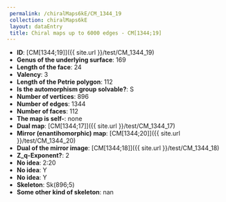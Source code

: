 ```yaml
--- 
 permalink: /chiralMaps6kE/CM_1344_19 
 collection: chiralMaps6kE
 layout: dataEntry
 title: Chiral maps up to 6000 edges - CM[1344;19]
---
```


- **ID**: [CM[1344;19]]({{ site.url }}/test/CM_1344_19)
- **Genus of the underlying surface**: 169
- **Length of the face**: 24
- **Valency**: 3
- **Length of the Petrie polygon**: 112
- **Is the automorphism group solvable?**: S
- **Number of vertices**: 896
- **Number of edges**: 1344
- **Number of faces**: 112
- **The map is self-**: none
- **Dual map**: [CM[1344;17]]({{ site.url }}/test/CM_1344_17)
- **Mirror (enantihomorphic) map**: [CM[1344;20]]({{ site.url }}/test/CM_1344_20)
- **Dual of the mirror image**: [CM[1344;18]]({{ site.url }}/test/CM_1344_18)
- **Z_q-Exponent?**: 2
- **No idea**:  2:20
- **No idea**: Y
- **No idea**: Y
- **Skeleton**: Sk(896;5)
- **Some other kind of skeleton**: nan
